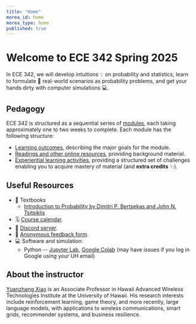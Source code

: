 ```yaml
---
title: "Home"
morea_id: home
morea_type: home
published: true
---
```


# Welcome to ECE 342 Spring 2025

In ECE 342, we will develop intuitions 💡 on probability and statistics, learn to formulate 📝 real-world scenarios as probability problems, and get your hands dirty with computer simulations 💻.

## Pedagogy

ECE 342 is structured as a sequential series of [modules](/ece342spring2025/modules/), each taking approximately one to two weeks to complete. Each module has the following structure:

  * [Learning outcomes](/ece342spring2025/outcomes/), describing the major goals for the module.
  * [Readings and other online resources](/ece342spring2025/readings/), providing background material.
  * [Experiential learning activities](/ece342spring2025/experiences/), providing a structured set of challenges enabling you to acquire mastery of material (and **extra credits** ✨).

## Useful Resources

  * 📖 Textbooks
    - [Introduction to Probability by Dimitri P. Bertsekas and John N. Tsitsiklis](https://www.mit.edu/~dimitrib/probbook.html)
  * 🗓 [Course calendar](https://docs.google.com/spreadsheets/d/1AmW5i9hfhRHsJT5VinAyVdSmnN73MGWisNbjJ3jjPQE/edit?usp=sharing).
  * 🤖 [Discord server](https://discord.gg/AXjmP3gVyS).
  * 📜 [Anonymous feedback form](https://forms.gle/c3HNjqfjsTCNcpBj6).
  * 💻 Software and simulation:
    - Python -- [Jupyter Lab](https://jupyter.org/try-jupyter/lab/), [Google Colab](https://colab.research.google.com/) (may have issues if you log in Google using your UH email)

## About the instructor

[Yuanzhang Xiao](https://yuanzhangxiao.github.io/) is an Associate Professor in Hawaii Advanced Wireless Technologies Institute at the University of Hawaii. His research interests include reinforcement learning, game theory, and more recently, large language models, with applications to wireless communications, smart grids, recommender systems, and business resilience.
